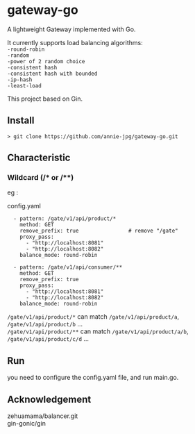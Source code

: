 # gateway-go
A lightweight Gateway implemented with Go.

It currently supports load balancing algorithms:\
`-round-robin`\
`-random`\
`-power of 2 random choice`\
`-consistent hash`\
`-consistent hash with bounded`\
`-ip-hash`\
`-least-load`

This project based on Gin.

## Install
`> git clone https://github.com/annie-jpg/gateway-go.git`

## Characteristic
### Wildcard (/* or /**)

eg :

config.yaml
```location:                     
  - pattern: /gate/v1/api/product/*
    method: GET
    remove_prefix: true                # remove "/gate"
    proxy_pass:                  
      - "http://localhost:8081"
      - "http://localhost:8082"
    balance_mode: round-robin     

  - pattern: /gate/v1/api/consumer/**
    method: GET
    remove_prefix: true
    proxy_pass:                
      - "http://localhost:8081"
      - "http://localhost:8082"
    balance_mode: round-robin
```

`/gate/v1/api/product/*` can match `/gate/v1/api/product/a`, `/gate/v1/api/product/b` ...\
`/gate/v1/api/product/**` can match `/gate/v1/api/product/a/b`, `/gate/v1/api/product/c/d` ...

## Run
you need to configure the config.yaml file, and run main.go.

## Acknowledgement
zehuamama/balancer.git \
gin-gonic/gin